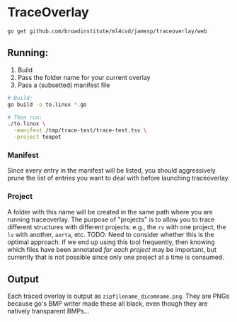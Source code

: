 # TraceOverlay

`go get github.com/broadinstitute/ml4cvd/jamesp/traceoverlay/web`

## Running:
1. Build
1. Pass the folder name for your current overlay
1. Pass a (subsetted) manifest file

```sh
# Build:
go build -o to.linux *.go

# Then run:
./to.linux \
  -manifest /tmp/trace-test/trace-test.tsv \
  -project teapot
```

### Manifest
Since every entry in the manifest will be listed, you should aggressively prune the list of entries you want to deal with before launching traceoverlay.

### Project
A folder with this name will be created in the same path where you are running traceoverlay. The purpose of "projects" is to allow you to trace different structures with different projects: e.g., the `rv` with one project, the `lv` with another, `aorta`, etc. TODO: Need to consider whether this is the optimal approach. If we end up using this tool frequently, then knowing which files have been annotated *for each project* may be important, but currently that is not possible since only one project at a time is consumed.

## Output
Each traced overlay is output as `zipfilename_dicomname.png`. They are PNGs because go's BMP writer made these all black, even though they are natively transparent BMPs...
